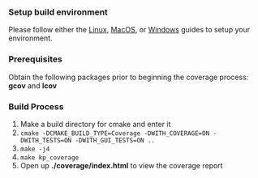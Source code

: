 ### Setup build environment
Please follow either the [Linux](Building-Environment-on-Linux), [MacOS](Building-Environment-on-MacOS), or [Windows](Building-Environment-on-Windows) guides to setup your environment.

### Prerequisites
Obtain the following packages prior to beginning the coverage process: **gcov** and **lcov**

### Build Process

1. Make a build directory for cmake and enter it
2. ```cmake -DCMAKE_BUILD_TYPE=Coverage -DWITH_COVERAGE=ON -DWITH_TESTS=ON -DWITH_GUI_TESTS=ON ..```
3. `make -j4`
4. `make kp_coverage`
5. Open up **./coverage/index.html** to view the coverage report
